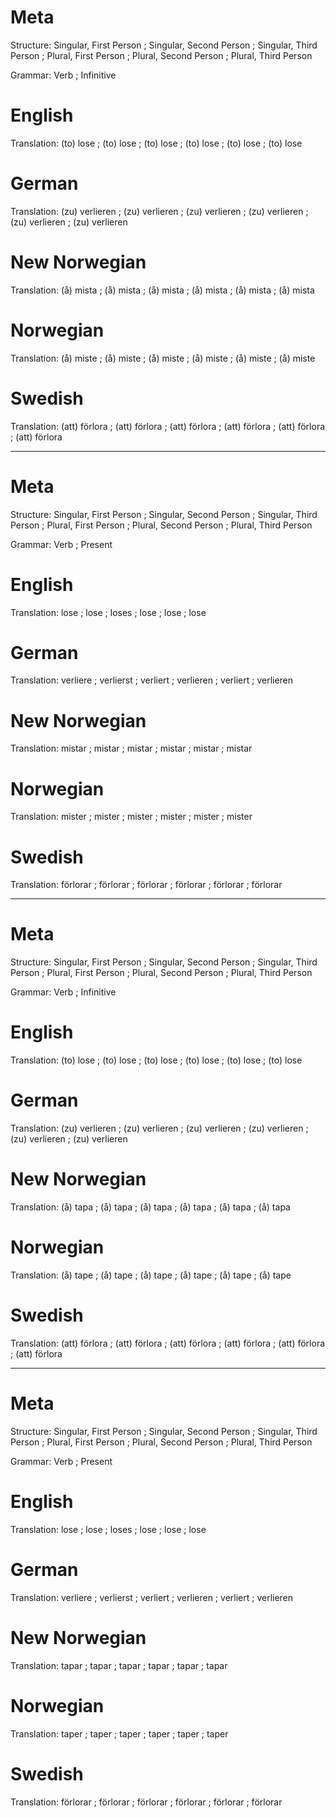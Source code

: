 Meta
====

Structure: Singular, First Person ; Singular, Second Person ; Singular, Third Person ;
           Plural, First Person   ; Plural, Second Person   ; Plural, Third Person

Grammar:   Verb ; Infinitive



English
=======

Translation: (to) lose ; (to) lose ; (to) lose ;
             (to) lose ; (to) lose ; (to) lose



German
======

Translation: (zu) verlieren ; (zu) verlieren ; (zu) verlieren ;
             (zu) verlieren ; (zu) verlieren ; (zu) verlieren



New Norwegian
=============

Translation: (å) mista ; (å) mista ; (å) mista ;
             (å) mista ; (å) mista ; (å) mista



Norwegian
=========

Translation: (å) miste ; (å) miste ; (å) miste ;
             (å) miste ; (å) miste ; (å) miste



Swedish
=======

Translation: (att) förlora ; (att) förlora ; (att) förlora ;
             (att) förlora ; (att) förlora ; (att) förlora



--------------------------------------------------------------------------------

Meta
====

Structure: Singular, First Person ; Singular, Second Person ; Singular, Third Person ;
           Plural, First Person   ; Plural, Second Person   ; Plural, Third Person

Grammar:   Verb ; Present



English
=======

Translation: lose ; lose ; loses ;
             lose ; lose ; lose



German
======

Translation: verliere  ; verlierst ; verliert  ;
             verlieren ; verliert  ; verlieren



New Norwegian
=============

Translation: mistar ; mistar ; mistar ;
             mistar ; mistar ; mistar



Norwegian
=========

Translation: mister ; mister ; mister ;
             mister ; mister ; mister



Swedish
=======

Translation: förlorar ; förlorar ; förlorar ;
             förlorar ; förlorar ; förlorar



--------------------------------------------------------------------------------

Meta
====

Structure: Singular, First Person ; Singular, Second Person ; Singular, Third Person ;
           Plural, First Person   ; Plural, Second Person   ; Plural, Third Person

Grammar:   Verb ; Infinitive



English
=======

Translation: (to) lose ; (to) lose ; (to) lose ;
             (to) lose ; (to) lose ; (to) lose



German
======

Translation: (zu) verlieren ; (zu) verlieren ; (zu) verlieren ;
             (zu) verlieren ; (zu) verlieren ; (zu) verlieren



New Norwegian
=============

Translation: (å) tapa ; (å) tapa ; (å) tapa ;
             (å) tapa ; (å) tapa ; (å) tapa



Norwegian
=========

Translation: (å) tape ; (å) tape ; (å) tape ;
             (å) tape ; (å) tape ; (å) tape



Swedish
=======

Translation: (att) förlora ; (att) förlora ; (att) förlora ;
             (att) förlora ; (att) förlora ; (att) förlora



--------------------------------------------------------------------------------

Meta
====

Structure: Singular, First Person ; Singular, Second Person ; Singular, Third Person ;
           Plural, First Person   ; Plural, Second Person   ; Plural, Third Person

Grammar:   Verb ; Present



English
=======

Translation: lose ; lose ; loses ;
             lose ; lose ; lose



German
======

Translation: verliere  ; verlierst ; verliert  ;
             verlieren ; verliert  ; verlieren



New Norwegian
=============

Translation: tapar ; tapar ; tapar ;
             tapar ; tapar ; tapar



Norwegian
=========

Translation: taper ; taper ; taper ;
             taper ; taper ; taper



Swedish
=======

Translation: förlorar ; förlorar ; förlorar ;
             förlorar ; förlorar ; förlorar
